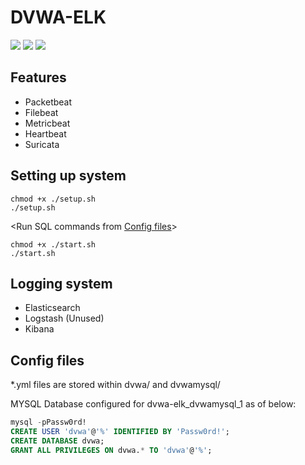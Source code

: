 # DVWA-ELK
[![](https://img.shields.io/badge/Category-Vulnerability%20Detection-E5A505?style=flat-square)]() [![](https://img.shields.io/badge/Language-Docker-E5A505?style=flat-square)]() [![](https://img.shields.io/badge/Version-2.0-E5A505?style=flat-square&color=green)]()

## Features
- Packetbeat
- Filebeat
- Metricbeat
- Heartbeat
- Suricata

## Setting up system
```shellsession
chmod +x ./setup.sh
./setup.sh
```
<Run SQL commands from [Config files](https://github.com/mcdulltii/dvwa-elk#config-files)>
```shellsession
chmod +x ./start.sh
./start.sh
```

## Logging system
- Elasticsearch
- Logstash (Unused)
- Kibana

## Config files
*.yml files are stored within dvwa/ and dvwamysql/

MYSQL Database configured for dvwa-elk_dvwamysql_1 as of below:
```sql
mysql -pPassw0rd!
CREATE USER 'dvwa'@'%' IDENTIFIED BY 'Passw0rd!';
CREATE DATABASE dvwa;
GRANT ALL PRIVILEGES ON dvwa.* TO 'dvwa'@'%';
```

